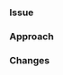 ### Issue

### Approach

<!-- Add context, tag people, etc. as text -->

### Changes

<!-- High-level description of changes as topics -->
